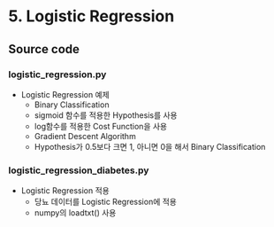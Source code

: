 # 5. Logistic Regression

## Source code

### logistic_regression.py

- Logistic Regression 예제
  - Binary Classification
  - sigmoid 함수를 적용한 Hypothesis를 사용
  - log함수를 적용한 Cost Function을 사용
  - Gradient Descent Algorithm
  - Hypothesis가 0.5보다 크면 1, 아니면 0을 해서 Binary Classification

### logistic_regression_diabetes.py

- Logistic Regression 적용
  - 당뇨 데이터를 Logistic Regression에 적용
  - numpy의 loadtxt() 사용
